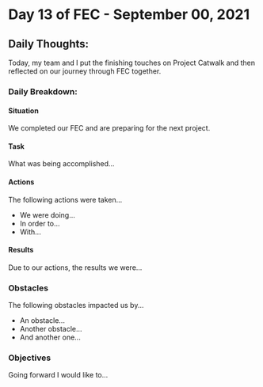 # Day 13 of FEC - September 00, 2021

## Daily Thoughts:

Today, my team and I put the finishing touches on Project Catwalk and then reflected on our journey through FEC together.

### Daily Breakdown:

#### Situation

We completed our FEC and are preparing for the next project.

#### Task

What was being accomplished...

#### Actions

The following actions were taken...

- We were doing...
- In order to...
- With...

#### Results

Due to our actions, the results we were...

### Obstacles

The following obstacles impacted us by...

- An obstacle...
- Another obstacle...
- And another one...

### Objectives

Going forward I would like to...
